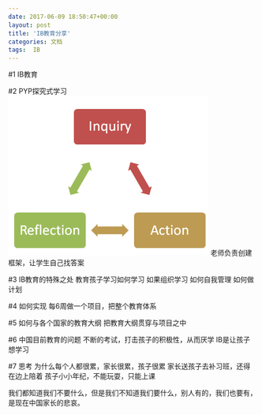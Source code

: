 ```yaml
---
date: 2017-06-09 18:50:47+00:00
layout: post
title: 'IB教育分享'
categories: 文档
tags:  IB
---
```


#1 IB教育

#2 PYP探究式学习
![](../assets/ib.png)
老师负责创建框架，让学生自己找答案

#3 IB教育的特殊之处
教育孩子学习如何学习
如果组织学习
如何自我管理
如何做计划

#4 如何实现
每6周做一个项目，把整个教育体系

#5 如何与各个国家的教育大纲
把教育大纲贯穿与项目之中

#6 中国目前教育的问题
不断的考试，打击孩子的积极性，从而厌学
IB是让孩子想学习

#7 思考
为什么每个人都很累，家长很累，孩子很累
家长送孩子去补习班，还得在边上陪着
孩子小小年纪，不能玩耍，只能上课

我们都知道我们不要什么，但是我们不知道我们要什么，别人有的，我们也要有，是现在中国家长的悲哀。
